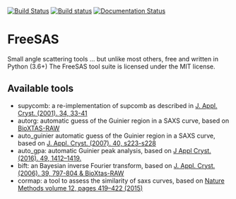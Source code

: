 [![Build Status](https://travis-ci.org/kif/freesas.svg)](https://travis-ci.org/kif/freesas)
[![Build status](https://ci.appveyor.com/api/projects/status/uq4xtv5tvx4k6kox?svg=true)](https://ci.appveyor.com/project/kif/freesas)
[![Documentation Status](https://readthedocs.org/projects/freesas/badge/?version=latest)](https://freesas.readthedocs.io/en/latest/?badge=latest)

FreeSAS
=======

Small angle scattering tools ... but unlike most others, free and written in Python (3.6+)
The FreeSAS tool suite is licensed under the MIT license.

Available tools
----------------

*   supycomb: a re-implementation of supcomb as described in [J. Appl. Cryst. (2001). 34, 33-41](http://dx.doi.org/10.1107/S0021889800014126)
*   autorg: automatic guess of the Guinier region in a SAXS curve, based on [BioXTAS-RAW](https://doi.org/10.1107/S1600576717011438)
*   auto_guinier automatic guess of the Guinier region in a SAXS curve, based on [J. Appl. Cryst. (2007). 40, s223-s228](http://scripts.iucr.org/cgi-bin/paper?S0021889807002853)
*   auto_gpa: automatic Guinier peak analysis, based on [J Appl Cryst. (2016). 49, 1412–1419. ](https://dx.doi.org/10.1107%2FS1600576716010906)
*   bift: an Bayesian inverse Fourier transform, based on [J. Appl. Cryst. (2006). 39, 797-804 & BioXtas-RAW](https://scripts.iucr.org/cgi-bin/paper?wf5022)
*   cormap: a tool to assess the similarity of saxs curves, based on [Nature Methods volume 12, pages 419–422 (2015)](https://www.nature.com/articles/nmeth.3358)

